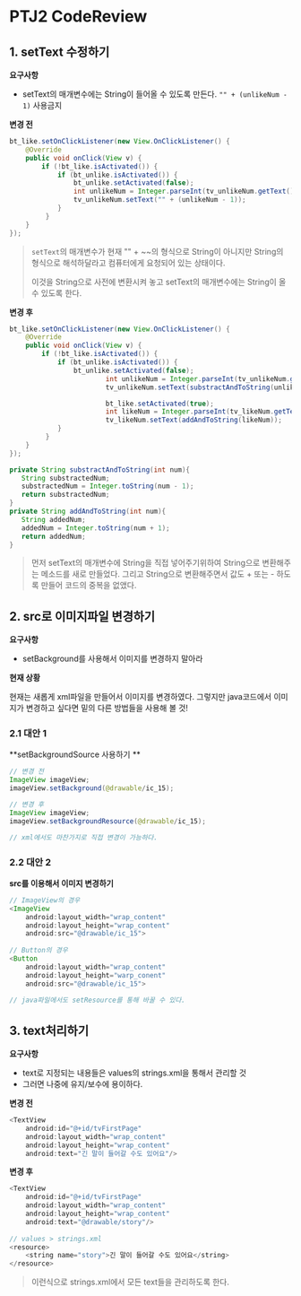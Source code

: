 # PTJ2 CodeReview



## 1. setText 수정하기 

**요구사항**

* setText의 매개변수에는 String이 들어올 수 있도록 만든다. `"" + (unlikeNum - 1)` 사용금지 



**변경 전**

```java
bt_like.setOnClickListener(new View.OnClickListener() {
	@Override
	public void onClick(View v) {
		if (!bt_like.isActivated()) {
            if (bt_unlike.isActivated()) {
                bt_unlike.setActivated(false);
                int unlikeNum = Integer.parseInt(tv_unlikeNum.getText().toString());
                tv_unlikeNum.setText("" + (unlikeNum - 1));
            }
         }
    }
});
```

> `setText`의 매개변수가 현재 "" + ~~의 형식으로 String이 아니지만 String의 형식으로 해석하달라고 컴퓨터에게 요청되어 있는 상태이다. 
>
> 이것을 String으로 사전에 변환시켜 놓고 setText의 매개변수에는 String이 올 수 있도록 한다. 



**변경 후**

```java
bt_like.setOnClickListener(new View.OnClickListener() {
	@Override
	public void onClick(View v) {
		if (!bt_like.isActivated()) {
            if (bt_unlike.isActivated()) {
                bt_unlike.setActivated(false);
                        int unlikeNum = Integer.parseInt(tv_unlikeNum.getText().toString());
                        tv_unlikeNum.setText(substractAndToString(unlikeNum));

                        bt_like.setActivated(true);
                        int likeNum = Integer.parseInt(tv_likeNum.getText().toString());
                        tv_likeNum.setText(addAndToString(likeNum));
            }
         }
    }
});

private String substractAndToString(int num){
   String substractedNum;
   substractedNum = Integer.toString(num - 1);
   return substractedNum;
}
private String addAndToString(int num){
   String addedNum;
   addedNum = Integer.toString(num + 1);
   return addedNum;
}
```

> 먼저 setText의 매개변수에 String을 직접 넣어주기위하여 String으로 변환해주는 메소드를 새로 만들었다. 그리고 String으로 변환해주면서 값도 + 또는 - 하도록 만들어 코드의 중복을 없앴다. 



## 2. src로 이미지파일 변경하기 

**요구사항** 

* setBackground를 사용해서 이미지를 변경하지 말아라 

**현재 상황**

현재는 새롭게 xml파일을 만들어서 이미지를 변경하였다. 그렇지만 java코드에서 이미지가 변경하고 싶다면 밑의 다른 방법들을 사용해 볼 것!

### 2.1 대안 1

**setBackgroundSource 사용하기 **

```java
// 변경 전 
ImageView imageView;
imageView.setBackground(@drawable/ic_15);

// 변경 후 
ImageView imageView;
imageView.setBackgroundResource(@drawable/ic_15);

// xml에서도 마찬가지로 직접 변경이 가능하다. 
```



### 2.2 대안 2 

**src를 이용해서 이미지 변경하기**

```java
// ImageView의 경우 
<ImageView 
	android:layout_width="wrap_content"
	android:layout_height="wrap_content"
	android:src="@drawable/ic_15">
	
// Button의 경우 
<Button
	android:layout_width="wrap_content"
	android:layout_height="warp_conent"
	android:src="@drawable/ic_15">
	
// java파일에서도 setResource를 통해 바꿀 수 있다. 
```

## 

## 3. text처리하기 

**요구사항**

* text로 지정되는 내용들은 values의 strings.xml을 통해서 관리할 것 
* 그러면 나중에 유지/보수에 용이하다.

**변경 전** 

```java
<TextView
	android:id="@+id/tvFirstPage"
	android:layout_width="wrap_content"
	android:layout_height="wrap_content"
	android:text="긴 말이 들어갈 수도 있어요"/>
```

**변경 후**

```java
<TextView
	android:id="@+id/tvFirstPage"
	android:layout_width="wrap_content"
	android:layout_height="wrap_content"
	android:text="@drawable/story"/>
	
// values > strings.xml 
<resource>
	<string name="story">긴 말이 들어갈 수도 있어요</string>
</resource>
```

> 이런식으로 strings.xml에서 모든 text들을 관리하도록 한다. 



